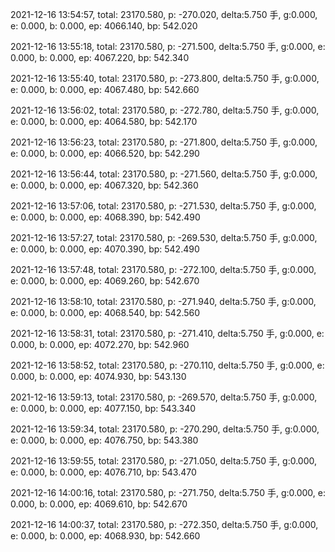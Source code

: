 2021-12-16 13:54:57, total: 23170.580, p: -270.020, delta:5.750 手, g:0.000, e: 0.000, b: 0.000, ep: 4066.140, bp: 542.020

2021-12-16 13:55:18, total: 23170.580, p: -271.500, delta:5.750 手, g:0.000, e: 0.000, b: 0.000, ep: 4067.220, bp: 542.340

2021-12-16 13:55:40, total: 23170.580, p: -273.800, delta:5.750 手, g:0.000, e: 0.000, b: 0.000, ep: 4067.480, bp: 542.660

2021-12-16 13:56:02, total: 23170.580, p: -272.780, delta:5.750 手, g:0.000, e: 0.000, b: 0.000, ep: 4064.580, bp: 542.170

2021-12-16 13:56:23, total: 23170.580, p: -271.800, delta:5.750 手, g:0.000, e: 0.000, b: 0.000, ep: 4066.520, bp: 542.290

2021-12-16 13:56:44, total: 23170.580, p: -271.560, delta:5.750 手, g:0.000, e: 0.000, b: 0.000, ep: 4067.320, bp: 542.360

2021-12-16 13:57:06, total: 23170.580, p: -271.530, delta:5.750 手, g:0.000, e: 0.000, b: 0.000, ep: 4068.390, bp: 542.490

2021-12-16 13:57:27, total: 23170.580, p: -269.530, delta:5.750 手, g:0.000, e: 0.000, b: 0.000, ep: 4070.390, bp: 542.490

2021-12-16 13:57:48, total: 23170.580, p: -272.100, delta:5.750 手, g:0.000, e: 0.000, b: 0.000, ep: 4069.260, bp: 542.670

2021-12-16 13:58:10, total: 23170.580, p: -271.940, delta:5.750 手, g:0.000, e: 0.000, b: 0.000, ep: 4068.540, bp: 542.560

2021-12-16 13:58:31, total: 23170.580, p: -271.410, delta:5.750 手, g:0.000, e: 0.000, b: 0.000, ep: 4072.270, bp: 542.960

2021-12-16 13:58:52, total: 23170.580, p: -270.110, delta:5.750 手, g:0.000, e: 0.000, b: 0.000, ep: 4074.930, bp: 543.130

2021-12-16 13:59:13, total: 23170.580, p: -269.570, delta:5.750 手, g:0.000, e: 0.000, b: 0.000, ep: 4077.150, bp: 543.340

2021-12-16 13:59:34, total: 23170.580, p: -270.290, delta:5.750 手, g:0.000, e: 0.000, b: 0.000, ep: 4076.750, bp: 543.380

2021-12-16 13:59:55, total: 23170.580, p: -271.050, delta:5.750 手, g:0.000, e: 0.000, b: 0.000, ep: 4076.710, bp: 543.470

2021-12-16 14:00:16, total: 23170.580, p: -271.750, delta:5.750 手, g:0.000, e: 0.000, b: 0.000, ep: 4069.610, bp: 542.670

2021-12-16 14:00:37, total: 23170.580, p: -272.350, delta:5.750 手, g:0.000, e: 0.000, b: 0.000, ep: 4068.930, bp: 542.660